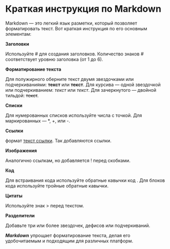 # Краткая инструкция по Markdown

Markdown — это легкий язык разметки, который позволяет форматировать текст. Вот краткая инструкция по его основным элементам:

**Заголовки**

Используйте # для создания заголовков. Количество знаков # соответствует уровню заголовка (от 1 до 6).

**Форматирование текста**

Для полужирного оберните текст двумя звездочками или подчеркиваниями: **текст** или __текст__. Для курсива — одной звездочкой или подчеркиванием: *текст* или _текст_. Для зачеркнутого — двойной тильдой: ~~текст~~.

**Списки**

Для нумерованных списков используйте числа с точкой. Для маркированных — *, +, или -.

**Ссылки**

формат [текст ссылки](URL). Так добавляются ссылки.

**Изображения**

Аналогично ссылкам, но добавляется ! перед скобками.

**Код**

Для встраивания кода используйте обратные кавычки  код . Для блоков кода используйте тройные обратные кавычки.

**Цитаты**

Используйте знак > перед текстом.

**Разделители**

Добавьте три или более звездочек, дефисов или подчеркиваний.

***Markdown*** упрощает форматирование текста, делая его удобочитаемым и подходящим для различных платформ.